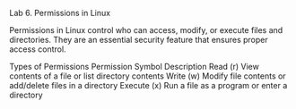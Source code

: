 Lab 6. Permissions in Linux

Permissions in Linux control who can access, modify, or execute files and directories. They are an essential security feature that ensures proper access control.

Types of Permissions
Permission	Symbol	Description
Read	(r) View contents of a file or list directory contents
Write	(w) Modify file contents or add/delete files in a directory
Execute	(x) Run a file as a program or enter a directory
